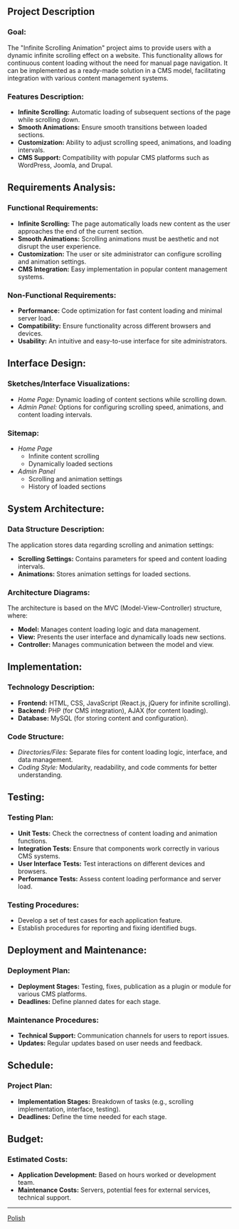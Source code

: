 ## Project Description

### Goal:

The "Infinite Scrolling Animation" project aims to provide users with a dynamic infinite scrolling effect on a website. This functionality allows for continuous content loading without the need for manual page navigation. It can be implemented as a ready-made solution in a CMS model, facilitating integration with various content management systems.

### Features Description:

- **Infinite Scrolling:** Automatic loading of subsequent sections of the page while scrolling down.
- **Smooth Animations:** Ensure smooth transitions between loaded sections.
- **Customization:** Ability to adjust scrolling speed, animations, and loading intervals.
- **CMS Support:** Compatibility with popular CMS platforms such as WordPress, Joomla, and Drupal.

## Requirements Analysis:

### Functional Requirements:

- **Infinite Scrolling:** The page automatically loads new content as the user approaches the end of the current section.
- **Smooth Animations:** Scrolling animations must be aesthetic and not disrupt the user experience.
- **Customization:** The user or site administrator can configure scrolling and animation settings.
- **CMS Integration:** Easy implementation in popular content management systems.

### Non-Functional Requirements:

- **Performance:** Code optimization for fast content loading and minimal server load.
- **Compatibility:** Ensure functionality across different browsers and devices.
- **Usability:** An intuitive and easy-to-use interface for site administrators.

## Interface Design:

### Sketches/Interface Visualizations:

- _Home Page:_ Dynamic loading of content sections while scrolling down.
- _Admin Panel:_ Options for configuring scrolling speed, animations, and content loading intervals.

### Sitemap:

- _Home Page_
  - Infinite content scrolling
  - Dynamically loaded sections
- _Admin Panel_
  - Scrolling and animation settings
  - History of loaded sections

## System Architecture:

### Data Structure Description:

The application stores data regarding scrolling and animation settings:

- **Scrolling Settings:** Contains parameters for speed and content loading intervals.
- **Animations:** Stores animation settings for loaded sections.

### Architecture Diagrams:

The architecture is based on the MVC (Model-View-Controller) structure, where:

- **Model:** Manages content loading logic and data management.
- **View:** Presents the user interface and dynamically loads new sections.
- **Controller:** Manages communication between the model and view.

## Implementation:

### Technology Description:

- **Frontend:** HTML, CSS, JavaScript (React.js, jQuery for infinite scrolling).
- **Backend:** PHP (for CMS integration), AJAX (for content loading).
- **Database:** MySQL (for storing content and configuration).

### Code Structure:

- _Directories/Files:_ Separate files for content loading logic, interface, and data management.
- _Coding Style:_ Modularity, readability, and code comments for better understanding.

## Testing:

### Testing Plan:

- **Unit Tests:** Check the correctness of content loading and animation functions.
- **Integration Tests:** Ensure that components work correctly in various CMS systems.
- **User Interface Tests:** Test interactions on different devices and browsers.
- **Performance Tests:** Assess content loading performance and server load.

### Testing Procedures:

- Develop a set of test cases for each application feature.
- Establish procedures for reporting and fixing identified bugs.

## Deployment and Maintenance:

### Deployment Plan:

- **Deployment Stages:** Testing, fixes, publication as a plugin or module for various CMS platforms.
- **Deadlines:** Define planned dates for each stage.

### Maintenance Procedures:

- **Technical Support:** Communication channels for users to report issues.
- **Updates:** Regular updates based on user needs and feedback.

## Schedule:

### Project Plan:

- **Implementation Stages:** Breakdown of tasks (e.g., scrolling implementation, interface, testing).
- **Deadlines:** Define the time needed for each stage.

## Budget:

### Estimated Costs:

- **Application Development:** Based on hours worked or development team.
- **Maintenance Costs:** Servers, potential fees for external services, technical support.

---

[Polish](<Documents/README(PL).md>)
